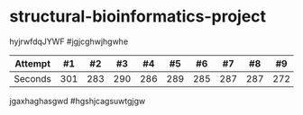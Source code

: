 # structural-bioinformatics-project

hyjrwfdqJYWF
#jgjcghwjhgwhe

Attempt | #1 | #2 | #3 | #4 | #5 | #6 | #7 | #8 | #9 | #10 | #11
--- | --- | --- | --- |--- |--- |--- |--- |--- |--- |--- |---
Seconds | 301 | 283 | 290 | 286 | 289 | 285 | 287 | 287 | 272 | 276 | 269
jgaxhaghasgwd
#hgshjcagsuwtgjgw
